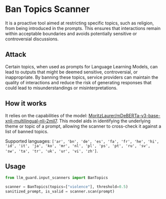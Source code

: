 # Ban Topics Scanner

It is a proactive tool aimed at restricting specific topics, such as religion, from being introduced in the prompts.
This ensures that interactions remain within acceptable boundaries and avoids potentially sensitive or controversial
discussions.

## Attack

Certain topics, when used as prompts for Language Learning Models, can lead to outputs that might be deemed sensitive,
controversial, or inappropriate. By banning these topics, service providers can maintain the quality of interactions and
reduce the risk of generating responses that could lead to misunderstandings or misinterpretations.

## How it works

It relies on the capabilities of the model: [MoritzLaurer/mDeBERTa-v3-base-xnli-multilingual-nli-2mil7](https://huggingface.co/MoritzLaurer/mDeBERTa-v3-base-xnli-multilingual-nli-2mil7).
This model aids in identifying the underlying theme or topic of a prompt, allowing the scanner to cross-check it against
a list of banned topics.

Supported
languages: `['ar', 'bn', 'de', 'es', 'fa', 'fr', 'he', 'hi', 'id', 'it', 'ja', 'ko', 'mr', 'nl', 'pl', 'ps', 'pt', 'ru', 'sv', 'sw', 'ta', 'tr', 'uk', 'ur', 'vi', 'zh']`.

## Usage

```python
from llm_guard.input_scanners import BanTopics

scanner = BanTopics(topics=["violence"], threshold=0.5)
sanitized_prompt, is_valid = scanner.scan(prompt)
```
